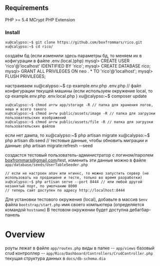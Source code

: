 ## Requirements

PHP >= 5.4
MCrypt PHP Extension

### Install
    xu@calypso:~$ git clone https://github.com/boxfrommars/rico.git
    xu@calypso:~$ cd rico/

создаём бд (если изменили здесь параметры бд, то меняем их в кофигурации в файле .env.(local.)php)
    mysql> CREATE USER 'rico'@'localhost' IDENTIFIED BY 'rico';
    mysql> CREATE DATABASE rico;
    mysql> GRANT ALL PRIVILEGES ON neo . * TO 'rico'@'localhost';
    mysql> FLUSH PRIVILEGES;

настраиваем
    xu@calypso:~$ cp example.env.php .env.php // файл конфигурации текущей машины (если используем окружение local, то cp example.env.php .env.local.php )
    xu@calypso:~$ composer update

    xu@calypso:~$ chmod a+rw app/storage -R // папка для хранения логов, кеша и всего такого
    xu@calypso:~$ chmod a+rw public/assets/image -R // папка для загрузки пользовательских изображений
    xu@calypso:~$ chmod a+rw public/assets/file -R // папка для загрузки пользовательских файлов

если нет дампа, то
    xu@calypso:~$ php artisan migrate
    xu@calypso:~$ php artisan db:seed // тестовые данные, чтобы обновить миграции и данные: php artisan migrate:refresh --seed

создастся тестовый пользователь-администратор с логином/паролем boxfrommars@gmail.com/test, изменить эти данные можно
в файле `app/database/seeds/UserTableSeeder.php`

    // если не настроен апач или нгинкс, то можно запустить сервер (не использовать на продакшене и тесте, только во время разработки)
    xu@calypso:~$ php artisan serve --port 8444 // или любой другой незанятый порт, по умолчанию 8000
    // теперь сайт доступен по адресу http://localhost:8444

Для установки тестового окружения (local), добавьте в массив `$env` файла `bootstrap/start.php` имя своего компьютера (определяется командой `hostname`)
В тестовом окружении будет доступна дебагбар-панель

# Overview

роуты лежат в файле `app/routes.php`
виды в папке -- `app/views`
базовый crud контроллер -- `app/Rico/Dashboard/Controllers/CrudController.php`
текущая структура данных в `docs/db-schema.dia`